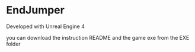 # EndJumper

Developed with Unreal Engine 4

you can download the instruction README and the game exe from the EXE folder
